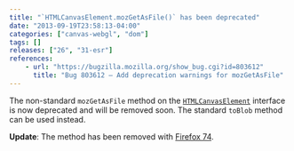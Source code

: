 ```yaml
---
title: "`HTMLCanvasElement.mozGetAsFile()` has been deprecated"
date: "2013-09-19T23:58:13-04:00"
categories: ["canvas-webgl", "dom"]
tags: []
releases: ["26", "31-esr"]
references:
    - url: "https://bugzilla.mozilla.org/show_bug.cgi?id=803612"
      title: "Bug 803612 – Add deprecation warnings for mozGetAsFile"
---
```

The non-standard `mozGetAsFile` method on the [`HTMLCanvasElement`](https://developer.mozilla.org/docs/Web/API/HTMLCanvasElement) interface is now deprecated and will be removed soon. The standard `toBlob` method can be used instead.

**Update**: The method has been removed with [Firefox 74](https://www.fxsitecompat.dev/en-CA/docs/2020/htmlcanvaselement-mozgetasfile-has-been-removed/).
